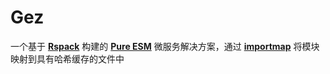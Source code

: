 # Gez
一个基于 **[Rspack](https://rspack.dev/)** 构建的 **[Pure ESM](https://gist.github.com/sindresorhus/a39789f98801d908bbc7ff3ecc99d99c)** 微服务解决方案，通过 **[importmap](https://developer.mozilla.org/zh-CN/docs/Web/HTML/Element/script/type/importmap)** 将模块映射到具有哈希缓存的文件中 

